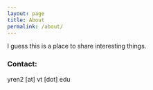 ```yaml
---
layout: page
title: About
permalink: /about/
---
```


I guess this is a place to share interesting things.

### Contact:
yren2 [at] vt [dot] edu
